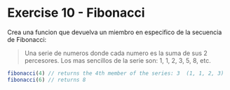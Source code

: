 # Exercise 10 - Fibonacci

Crea una funcion que devuelva un miembro en especifico de la secuencia de Fibonacci:

> Una serie de numeros donde cada numero es la suma de sus 2 percesores. Los mas sencillos de la serie son: 1, 1, 2, 3, 5, 8, etc. 

```javascript
fibonacci(4) // returns the 4th member of the series: 3  (1, 1, 2, 3)
fibonacci(6) // returns 8
```
